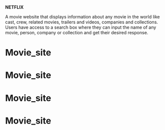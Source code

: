 **NETFLIX**

A movie website that displays information about any movie in the world like cast, crew, related movies, trailers and videos, companies and collections. Users have access to a search box where they can input the name of any movie, person, company or collection and get their desired response.






# Movie_site
# Movie_site
# Movie_site
# Movie_site
